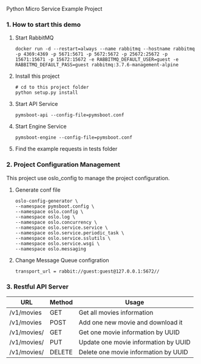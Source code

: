 Python Micro Service Example Project

### 1. How to start this demo
1. Start RabbitMQ
    ```
    docker run -d --restart=always --name rabbitmq --hostname rabbitmq -p 4369:4369 -p 5671:5671 -p 5672:5672 -p 25672:25672 -p 15671:15671 -p 15672:15672 -e RABBITMQ_DEFAULT_USER=guest -e RABBITMQ_DEFAULT_PASS=guest rabbitmq:3.7.6-management-alpine
    ```
2. Install this project
    ```
    # cd to this project folder
    python setup.py install
    ```
3. Start API Service
    ```
    pymsboot-api --config-file=pymsboot.conf
    ```
4. Start Engine Service
    ```
    pymsboot-engine --config-file=pymsboot.conf
    ```
5. Find the example requests in tests folder

### 2. Project Configuration Management
This project use oslo_config to manage the project configuration.
1. Generate conf file
    ```
    oslo-config-generator \
    --namespace pymsboot.config \
    --namespace oslo.config \
    --namespace oslo.log \
    --namespace oslo.concurrency \
    --namespace oslo.service.service \
    --namespace oslo.service.periodic_task \
    --namespace oslo.service.sslutils \
    --namespace oslo.service.wsgi \
    --namespace oslo.messaging
    ```
2. Change Message Queue configration
    ```
    transport_url = rabbit://guest:guest@127.0.0.1:5672//
    ```

### 3. Restful API Server

URL | Method | Usage
--- | --- | ---
/v1/movies | GET | Get all movies information
/v1/movies | POST | Add one new movie and download it
/v1/movies/<UUID> | GET | Get one movie information by UUID
/v1/movies/<UUID> | PUT | Update one movie information by UUID
/v1/movies/<UUID> | DELETE | Delete one movie information by UUID

